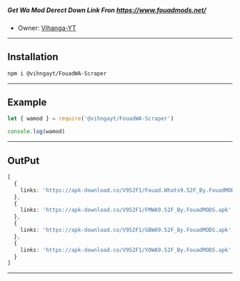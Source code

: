 ##### Get Wa Mod Derect Down Link Fron https://www.fouadmods.net/

- Owner: [Vihanga-YT](https://github.com/vihangayt0/)

***

## Installation 
```sh
npm i @vihngayt/FouadWA-Scraper
```

***

## Example
```ts
let { wamod } = require('@vihngayt/FouadWA-Scraper')

console.log(wamod)
```
***
## OutPut
```ts
[
  {
    links: 'https://apk-download.co/V952F1/Fouad.Whats9.52F_By.FouadMODS.apk'
  },
  {
    links: 'https://apk-download.co/V952F1/FMWA9.52F_By.FouadMODS.apk'
  },
  {
    links: 'https://apk-download.co/V952F1/GBWA9.52F_By.FouadMODS.apk'
  },
  {
    links: 'https://apk-download.co/V952F1/YOWA9.52F_By.FouadMODS.apk'
  }
]
```
***
